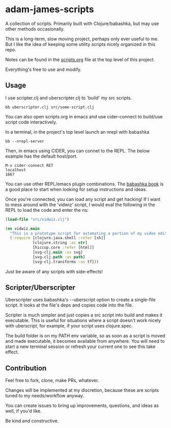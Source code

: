 # adam-james-scripts

A collection of scripts. Primarily built with Clojure/babashka, but may use other methods occasionally.

This is a long-term, slow moving project, perhaps only ever useful to me. But I like the idea of keeping some utility scripts nicely organized in this repo.

Notes can be found in the [scripts.org](https://github.com/adam-james-v/scripts/blob/main/scripts.org) file at the top level of this project.

Everything's free to use and modify.

## Usage
I use scripter.clj and uberscripter.clj to 'build' my src scripts. 

```
bb uberscripter.clj src/some-script.clj
```

You can also open scripts.org in emacs and use cider-connect to build/use script code interactively.

In a terminal, in the project's top level launch an nrepl with babashka

```
bb --nrepl-server
```

Then, in emacs using CIDER, you can connet to the REPL. The below example has the default host/port.

```
M-x cider-connect RET
localhost
1667
```

You can use other REPL/emacs plugin combinations. The [babashka book](https://book.babashka.org/) is a good place to start when looking for setup instructions and ideas.

Once you're connected, you can load any script and get hacking! If I want to mess around with the 'vidwiz' script, I would eval the following in the REPL to load the code and enter the ns:

```clojure
(load-file "src/vidwiz.clj")

(ns vidwiz.main
  "This is a prototype script for automating a portion of my video editing using ffmpeg."
  (:require [clojure.java.shell :refer [sh]]
            [clojure.string :as str]
            [hiccup.core :refer [html]]
            [svg-clj.main :as svg]
            [svg-clj.path :as path]
            [svg-clj.transforms :as tf]))
```

Just be aware of any scripts with side-effects!

## Scripter/Uberscripter

Uberscripter uses babashka's --uberscript option to create a single-file script. It looks at the file's deps and copies code into the file.

Scripter is much simpler and just copies a src script into build and makes it executable. This is useful for situations where a script doesn't work nicely with uberscript, for example, if your script uses clojure.spec.

The build folder is on my PATH env variable, so as soon as a script is moved and made executable, it becomes available from anywhere. You will need to start a new terminal session or refresh your current one to see this take effect.

## Contribution

Feel free to fork, clone, make PRs, whatever.

Changes will be implemented at my discretion, because these are scripts tuned to my needs/workflow anyway.

You can create issues to bring up improvements, questions, and ideas as well, if you'd like. 

Be kind and constructive.
